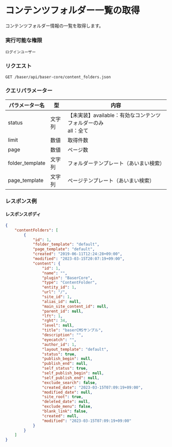 # コンテンツフォルダー一覧の取得

コンテンツフォルダー情報の一覧を取得します。

### 実行可能な権限
```
ログインユーザー
```
 
### リクエスト
```
GET /baser/api/baser-core/content_folders.json
``` 

### クエリパラメーター

| パラメーター名           | 型 | 内容                                       |
|-------------------| --- |------------------------------------------|
| status            | 文字列 | 【未実装】available：有効なコンテンツフォルダーのみ<br>all：全て |
| limit             | 数値 | 取得件数                                     |
| page              | 数値 | ページ数                                     |
| folder_template   | 文字列 | フォルダーテンプレート（あいまい検索）                      |
| page_template     | 文字列 | ページテンプレート（あいまい検索）                        |

### レスポンス例
#### レスポンスボディ
```json
{
    "contentFolders": [
        {
            "id": 1,
            "folder_template": "default",
            "page_template": "default",
            "created": "2019-06-11T12:24:28+09:00",
            "modified": "2023-03-15T20:07:19+09:00",
            "content": {
                "id": 1,
                "name": "",
                "plugin": "BaserCore",
                "type": "ContentFolder",
                "entity_id": 1,
                "url": "/",
                "site_id": 1,
                "alias_id": null,
                "main_site_content_id": null,
                "parent_id": null,
                "lft": 1,
                "rght": 34,
                "level": null,
                "title": "baserCMSサンプル",
                "description": "",
                "eyecatch": "",
                "author_id": 1,
                "layout_template": "default",
                "status": true,
                "publish_begin": null,
                "publish_end": null,
                "self_status": true,
                "self_publish_begin": null,
                "self_publish_end": null,
                "exclude_search": false,
                "created_date": "2023-03-15T07:09:19+09:00",
                "modified_date": null,
                "site_root": true,
                "deleted_date": null,
                "exclude_menu": false,
                "blank_link": false,
                "created": null,
                "modified": "2023-03-15T07:09:19+09:00"
            }
        }
    ]
}
```
